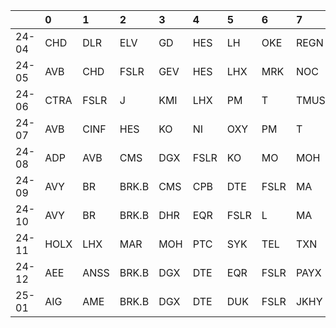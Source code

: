 |       | 0    | 1    | 2     | 3   | 4    | 5    | 6    | 7    | 8    | 9    |
|:------|:-----|:-----|:------|:----|:-----|:-----|:-----|:-----|:-----|:-----|
| 24-04 | CHD  | DLR  | ELV   | GD  | HES  | LH   | OKE  | REGN | TFX  | TMUS |
| 24-05 | AVB  | CHD  | FSLR  | GEV | HES  | LHX  | MRK  | NOC  | PG   | ROL  |
| 24-06 | CTRA | FSLR | J     | KMI | LHX  | PM   | T    | TMUS | WELL | WMT  |
| 24-07 | AVB  | CINF | HES   | KO  | NI   | OXY  | PM   | T    | TYL  | UNH  |
| 24-08 | ADP  | AVB  | CMS   | DGX | FSLR | KO   | MO   | MOH  | PPL  | XOM  |
| 24-09 | AVY  | BR   | BRK.B | CMS | CPB  | DTE  | FSLR | MA   | MMC  | V    |
| 24-10 | AVY  | BR   | BRK.B | DHR | EQR  | FSLR | L    | MA   | MOH  | UNP  |
| 24-11 | HOLX | LHX  | MAR   | MOH | PTC  | SYK  | TEL  | TXN  | V    | WM   |
| 24-12 | AEE  | ANSS | BRK.B | DGX | DTE  | EQR  | FSLR | PAYX | REG  | WEC  |
| 25-01 | AIG  | AME  | BRK.B | DGX | DTE  | DUK  | FSLR | JKHY | LW   | REG  |